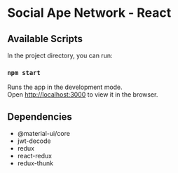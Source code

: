 # Social Ape Network - React

## Available Scripts

In the project directory, you can run:

### `npm start`

Runs the app in the development mode.<br>
Open [http://localhost:3000](http://localhost:3000) to view it in the browser.

## Dependencies

- @material-ui/core
- jwt-decode
- redux
- react-redux
- redux-thunk